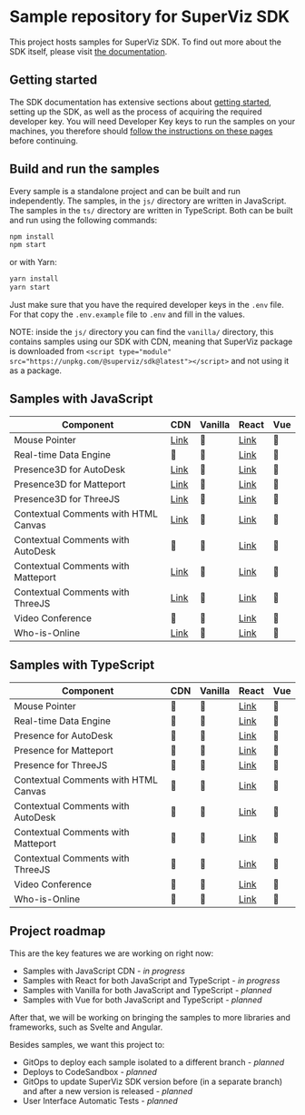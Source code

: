 # Sample repository for SuperViz SDK

This project hosts samples for SuperViz SDK. To find out more about the SDK itself, please visit [the documentation](https://docs.superviz.com/).

## Getting started

The SDK documentation has extensive sections about [getting started](https://docs.superviz.com/getting-started/quickstart), setting up the SDK, as well as the process of acquiring the required developer key. You will need Developer Key keys to run the samples on your machines, you therefore should [follow the instructions on these pages](https://docs.superviz.com/getting-started/setting-account) before continuing.

## Build and run the samples

Every sample is a standalone project and can be built and run independently. The samples, in the `js/` directory are written in JavaScript. The samples in the `ts/` directory are written in TypeScript. Both can be built and run using the following commands:

```bash
npm install
npm start
```

or with Yarn:

```bash
yarn install
yarn start
```

Just make sure that you have the required developer keys in the `.env` file. For that copy the `.env.example` file to `.env` and fill in the values.

NOTE: inside the `js/` directory you can find the `vanilla/` directory, this contains samples using our SDK with CDN, meaning that SuperViz package is downloaded from `<script type="module" src="https://unpkg.com/@superviz/sdk@latest"></script>` and not using it as a package.

## Samples with JavaScript

| Component                            | CDN                                             | Vanilla | React                                             | Vue |
| ------------------------------------ | ----------------------------------------------- | ------- | ------------------------------------------------- | --- |
| Mouse Pointer                        | [Link](/js/cdn/mouse-pointers/)                 | 🔄️     | [Link](/js/react/mouse-pointers/)                 | 🔄️ |
| Real-time Data Engine                | 🔄️                                             | 🔄️     | [Link](/js/react/real-time-data-engine/)          | 🔄️ |
| Presence3D for AutoDesk              | [Link](/js/cdn/autodesk/)                       | 🔄️     | [Link](/js/react/autodesk/)                       | 🔄️ |
| Presence3D for Matteport             | [Link](/js/cdn/matterport/)                     | 🔄️     | [Link](/js/react/matterport/)                     | 🔄️ |
| Presence3D for ThreeJS               | [Link](/js/cdn/threejs/)                        | 🔄️     | [Link](/js/react/threejs/)                        | 🔄️ |
| Contextual Comments with HTML Canvas | [Link](/js/cdn/contextual-comments-html/)       | 🔄️     | [Link](/js/react/contextual-comments-html/)       | 🔄️ |
| Contextual Comments with AutoDesk    | 🔄️                                             | 🔄️     | [Link](/js/react/contextual-comments-autodesk/)   | 🔄️ |
| Contextual Comments with Matteport   | [Link](/js/cdn/contextual-comments-matterport/) | 🔄️     | [Link](/js/react/contextual-comments-matterport/) | 🔄️ |
| Contextual Comments with ThreeJS     | [Link](/js/cdn/contextual-comments-threejs/)    | 🔄️     | [Link](/js/react/contextual-comments-threejs/)    | 🔄️ |
| Video Conference                     | 🔄️                                             | 🔄️     | [Link](/js/react/video-conference/)               | 🔄️ |
| Who-is-Online                        | [Link](/js/cdn/who-is-online/)                  | 🔄️     | [Link](/js/react/who-is-online/)                  | 🔄️ |

## Samples with TypeScript

| Component                            | CDN | Vanilla | React                                             | Vue |
| ------------------------------------ | --- | ------- | ------------------------------------------------- | --- |
| Mouse Pointer                        | 🔄️ | 🔄️     | [Link](/ts/react/mouse-pointers/)                 | 🔄️ |
| Real-time Data Engine                | 🔄️ | 🔄️     | [Link](/ts/react/real-time-data-engine/)          | 🔄️ |
| Presence for AutoDesk                | 🔄️ | 🔄️     | [Link](/ts/react/autodesk/)                       | 🔄️ |
| Presence for Matteport               | 🔄️ | 🔄️     | [Link](/ts/react/matterport/)                     | 🔄️ |
| Presence for ThreeJS                 | 🔄️ | 🔄️     | [Link](/ts/react/threejs/)                        | 🔄️ |
| Contextual Comments with HTML Canvas | 🔄️ | 🔄️     | [Link](/ts/react/contextual-comments-html/)       | 🔄️ |
| Contextual Comments with AutoDesk    | 🔄️ | 🔄️     | [Link](/ts/react/contextual-comments-autodesk/)   | 🔄️ |
| Contextual Comments with Matteport   | 🔄️ | 🔄️     | [Link](/ts/react/contextual-comments-matterport/) | 🔄️ |
| Contextual Comments with ThreeJS     | 🔄️ | 🔄️     | [Link](/ts/react/contextual-comments-threejs/)    | 🔄️ |
| Video Conference                     | 🔄️ | 🔄️     | [Link](/ts/react/video-conference/)               | 🔄️ |
| Who-is-Online                        | 🔄️ | 🔄️     | [Link](/ts/react/who-is-online/)                  | 🔄️ |

## Project roadmap

This are the key features we are working on right now:

- Samples with JavaScript CDN - _in progress_
- Samples with React for both JavaScript and TypeScript - _in progress_
- Samples with Vanilla for both JavaScript and TypeScript - _planned_
- Samples with Vue for both JavaScript and TypeScript - _planned_

After that, we will be working on bringing the samples to more libraries and frameworks, such as Svelte and Angular.

Besides samples, we want this project to:

- GitOps to deploy each sample isolated to a different branch - _planned_
- Deploys to CodeSandbox - _planned_
- GitOps to update SuperViz SDK version before (in a separate branch) and after a new version is released - _planned_
- User Interface Automatic Tests - _planned_
